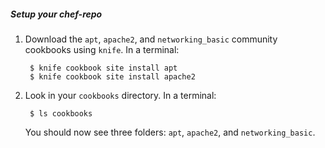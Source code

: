 ##### Setup your chef-repo
1. Download the `apt`, `apache2`, and `networking_basic` community cookbooks using `knife`. In a terminal:

        $ knife cookbook site install apt
        $ knife cookbook site install apache2

1. Look in your `cookbooks` directory. In a terminal:
	
		$ ls cookbooks

	You should now see three folders: `apt`, `apache2`, and `networking_basic`.
